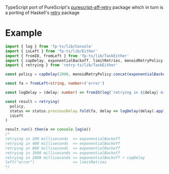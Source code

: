 TypeScript port of PureScript's [purescript-aff-retry](https://github.com/Unisay/purescript-aff-retry) package
which in turn is a porting of Haskell's [retry](https://github.com/Soostone/retry) package

# Example

```ts
import { log } from 'fp-ts/lib/Console'
import { isLeft } from 'fp-ts/lib/Either'
import { fromIO, fromLeft } from 'fp-ts/lib/TaskEither'
import { capDelay, exponentialBackoff, limitRetries, monoidRetryPolicy } from 'retry-ts'
import { retrying } from 'retry-ts/lib/TaskEither'

const policy = capDelay(2000, monoidRetryPolicy.concat(exponentialBackoff(200), limitRetries(5)))

const fa = fromLeft<string, number>('error')

const logDelay = (delay: number) => fromIO(log(`retrying in ${delay} milliseconds`))

const result = retrying(
  policy,
  status => status.previousDelay.fold(fa, delay => logDelay(delay).applySecond(fa)),
  isLeft
)

result.run().then(e => console.log(e))
/*
retrying in 200 milliseconds  <= exponentialBackoff
retrying in 400 milliseconds  <= exponentialBackoff
retrying in 800 milliseconds  <= exponentialBackoff
retrying in 1600 milliseconds <= exponentialBackoff
retrying in 2000 milliseconds <= exponentialBackoff + capDelay
left("error")                 <= limitRetries
*/
```
